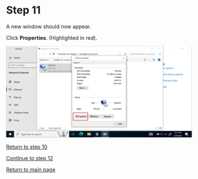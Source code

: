 # Step 11

A new window should now appear.  

Click **Properties**. (Highlighted in red).  

![ethernet-adapter-props](/images/step12-click-properties.PNG)  



[Return to step 10](/starthere/step10.md)  

[Continue to step 12](/starthere/step12.md)  

[Return to main page](/README.md)

